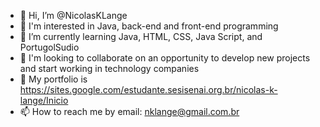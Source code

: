 - 👋 Hi, I’m @NicolasKLange
- 👀 I'm interested in Java, back-end and front-end programming
- 🌱 I’m currently learning Java, HTML, CSS, Java Script, and PortugolSudio
- 💞️ I'm looking to collaborate on an opportunity to develop new projects and start working in technology companies
- 📓 My portfolio is https://sites.google.com/estudante.sesisenai.org.br/nicolas-k-lange/Inicio
- 📫 How to reach me by email: nklange@gmail.com.br 

<!---
NicolasKLange/NicolasKLange is a ✨ special ✨ repository because its `README.md` (this file) appears on your GitHub profile.
You can click the Preview link to take a look at your changes.
--->
